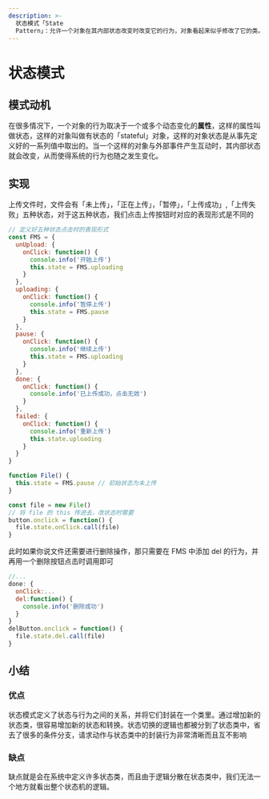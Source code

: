 ```yaml
---
description: >-
  状态模式「State
  Pattern」：允许一个对象在其内部状态改变时改变它的行为，对象看起来似乎修改了它的类。状态模式的关键是区分事物内部的状态，事物内部状态的改变往往会带来事物的行为改变
---
```


# 状态模式

## 模式动机

在很多情况下，一个对象的行为取决于一个或多个动态变化的**属性**，这样的属性叫做状态，这样的对象叫做有状态的「stateful」对象，这样的对象状态是从事先定义好的一系列值中取出的。当一个这样的对象与外部事件产生互动时，其内部状态就会改变，从而使得系统的行为也随之发生变化。

## 实现

上传文件时，文件会有「未上传」，「正在上传」，「暂停」，「上传成功」,「上传失败」五种状态，对于这五种状态，我们点击上传按钮时对应的表现形式是不同的

```javascript
// 定义好五种状态点击时的表现形式
const FMS = {
  unUpload: {
    onClick: function() {
      console.info('开始上传')
      this.state = FMS.uploading
    }
  },
  uploading: {
    onClick: function() {
      console.info('暂停上传')
      this.state = FMS.pause
    }
  },
  pause: {
    onClick: function() {
      console.info('继续上传')
      this.state = FMS.uploading
    }
  },
  done: {
    onClick: function() {
      console.info('已上传成功，点击无效')
    }
  },
  failed: {
    onClick: function() {
      console.info('重新上传')
      this.state.uploading
    }
  }
}

function File() {
  this.state = FMS.pause // 初始状态为未上传
}

const file = new File()
// 将 file 的 this 传进去，改状态时需要
button.onclick = function() {
  file.state.onClick.call(file)
}
```

此时如果你说文件还需要进行删除操作，那只需要在 FMS 中添加 del 的行为，并再用一个删除按钮点击时调用即可

```javascript
//...
done: {
  onClick:...
  del:function() {
    console.info('删除成功')
  }
}
delButton.onclick = function() {
  file.state.del.call(file)
}
```

## 小结

### 优点

状态模式定义了状态与行为之间的关系，并将它们封装在一个类里。通过增加新的状态类，很容易增加新的状态和转换。状态切换的逻辑也都被分到了状态类中，省去了很多的条件分支，请求动作与状态类中的封装行为非常清晰而且互不影响

### 缺点

缺点就是会在系统中定义许多状态类，而且由于逻辑分散在状态类中，我们无法一个地方就看出整个状态机的逻辑。

